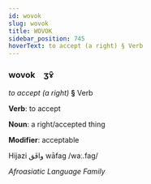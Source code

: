 ```yaml
---
id: wovok
slug: wovok
title: WOVOK
sidebar_position: 745
hoverText: to accept (a right) § Verb
---
```


### wovok&emsp;<span kind="abugida">ʒɤ̑</span>

*to accept (a right)* **§** Verb

**Verb**: to accept

**Noun**: a right/accepted thing

**Modifier**: acceptable

Hijazi وافَق wāfag /waː.faɡ/

*Afroasiatic Language Family*